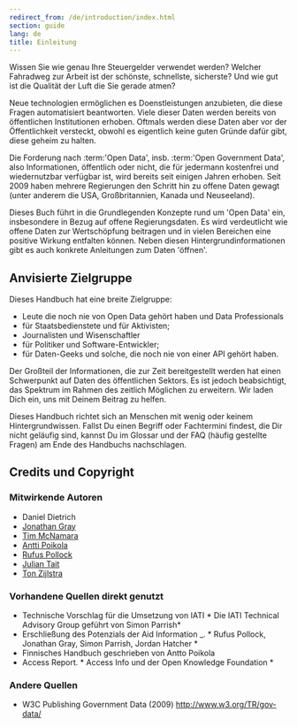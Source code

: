 ```yaml
---
redirect_from: /de/introduction/index.html
section: guide
lang: de
title: Einleitung
---
```


Wissen Sie wie genau Ihre Steuergelder verwendet werden? Welcher Fahradweg zur Arbeit ist der schönste, schnellste, sicherste? Und wie gut ist die Qualität der Luft die Sie gerade atmen?

Neue technologien ermöglichen es Doenstleistungen anzubieten, die diese Fragen automatisiert beantworten. Viele dieser Daten werden bereits von öffentlichen Institutionen erhoben. Oftmals werden diese Daten aber vor der Öffentlichkeit versteckt, obwohl es eigentlich keine guten Gründe dafür gibt, diese geheim zu halten.

Die Forderung nach :term:'Open Data', insb. :term:'Open Government Data', also Informationen, öffentlich oder nicht, die für jedermann kostenfrei und wiedernutzbar verfügbar ist, wird bereits seit einigen Jahren erhoben. Seit 2009 haben mehrere Regierungen den Schritt hin zu offene Daten gewagt (unter anderem die USA, Großbritannien, Kanada und Neuseeland).

Dieses Buch führt in die Grundlegenden Konzepte rund um 'Open Data' ein, insbesondere in Bezug auf offene Regierungsdaten. Es wird verdeutlicht wie offene Daten zur Wertschöpfung beitragen und in vielen Bereichen eine positive Wirkung entfalten können. Neben diesen Hintergrundinformationen gibt es auch konkrete Anleitungen zum Daten 'öffnen'.

## Anvisierte Zielgruppe

Dieses Handbuch hat eine breite Zielgruppe:

-   Leute die noch nie von Open Data gehört haben und Data Professionals
-   für Staatsbedienstete und für Aktivisten;
-   Journalisten und Wisenschaftler
-   für Politiker und Software-Entwickler;
-   für Daten-Geeks und solche, die noch nie von einer API gehört haben.

Der Großteil der Informationen, die zur Zeit bereitgestellt werden hat einen Schwerpunkt auf Daten des öffentlichen Sektors. Es ist jedoch beabsichtigt, das Spektrum im Rahmen des zeitlich Möglichen zu erweitern. Wir laden Dich ein, uns mit Deinem Beitrag zu helfen.

Dieses Handbuch richtet sich an Menschen mit wenig oder keinem Hintergrundwissen. Fallst Du einen Begriff oder Fachtermini findest, die Dir nicht geläufig sind, kannst Du im Glossar und der FAQ (häufig gestellte Fragen) am Ende des Handbuchs nachschlagen.

## Credits und Copyright

### Mitwirkende Autoren

-   Daniel Dietrich
-   [Jonathan Gray](http://jonathangray.org/)
-   [Tim McNamara](http://timmcnamara.co.nz)
-   [Antti Poikola](http://apoikola.wordpress.com/)
-   [Rufus Pollock](http://rufuspollock.org/)
-   [Julian Tait](http://www.littlestar.tv/)
-   [Ton Zijlstra](http://www.zylstra.org/)

### Vorhandene Quellen direkt genutzt

-   Technische Vorschlag für die Umsetzung von IATI \* Die IATI Technical Advisory Group geführt von Simon Parrish\*
-   Erschließung des Potenzials der Aid Information \_. \* Rufus Pollock, Jonathan Gray, Simon Parrish, Jordan Hatcher \*
-   Finnisches Handbuch geschrieben von Antto Poikola
-   Access Report. \* Access Info und der Open Knowledge Foundation \*

### Andere Quellen

-   W3C Publishing Government Data (2009) <http://www.w3.org/TR/gov-data/>